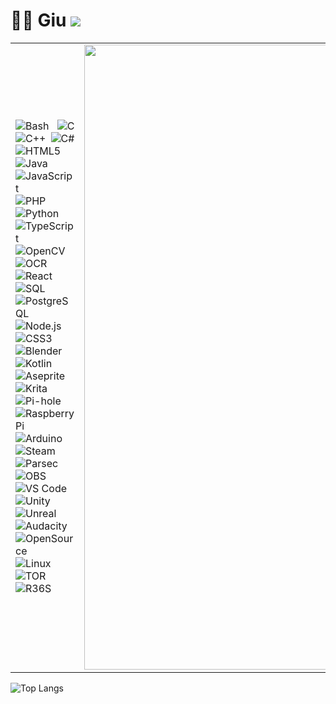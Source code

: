# 👋🏻 Giu <img src="https://views.whatilearened.today/views/github/o-giu/views.svg"/>
<!-- [Games](https://github.com/stars/o-giu/lists/games) | [Automations](https://github.com/stars/o-giu/lists/automations) | [Bots](https://github.com/stars/o-giu/lists/bots) | [Utilitys](https://github.com/stars/o-giu/lists/utilitys) -->
<!-- <img src="https://upload.wikimedia.org/wikipedia/commons/0/05/Flag_of_Brazil.svg" alt="Bandeira do Brasil" width="20"/> $\textcolor{green}{Eu\ gosto\ de\ desenvolver\ jogos\ e\ programas\ em\ geral}$.<br><img src="https://upload.wikimedia.org/wikipedia/en/a/a4/Flag_of_the_United_States.svg" alt="Bandeira dos EUA" width="20"/> $\textcolor{red}{I\ like\ developing\ games\ and\ programs\ in\ general}$.<br><br> -->
| | |
|:--|--:|
| <div align="justify">![Bash](https://img.shields.io/badge/Bash-4A4A4A?style=flat&logoColor=white) ![C](https://img.shields.io/badge/C-4A4A4A?style=flat&logoColor=white) ![C++](https://img.shields.io/badge/C++-4A4A4A?style=flat&logoColor=white) ![C#](https://img.shields.io/badge/C%23-4A4A4A?style=flat&logo=csharp&logoColor=white) ![HTML5](https://img.shields.io/badge/HTML5-4A4A4A?style=flat&logoColor=white) ![Java](https://img.shields.io/badge/Java-4A4A4A?style=flat&logoColor=white) ![JavaScript](https://img.shields.io/badge/JavaScript-4A4A4A?style=flat&logoColor=white) ![PHP](https://img.shields.io/badge/PHP-4A4A4A?style=flat&logoColor=white) ![Python](https://img.shields.io/badge/Python-4A4A4A?style=flat&logoColor=white) ![TypeScript](https://img.shields.io/badge/TypeScript-4A4A4A?style=flat&logoColor=white) ![OpenCV](https://img.shields.io/badge/OpenCV-4A4A4A?style=flat&logoColor=white) ![OCR](https://img.shields.io/badge/OCR-4A4A4A?style=flat&logoColor=white) ![React](https://img.shields.io/badge/React-4A4A4A?style=flat&logoColor=white) ![SQL](https://img.shields.io/badge/SQL-4A4A4A?style=flat&logoColor=white) ![PostgreSQL](https://img.shields.io/badge/PostgreSQL-4A4A4A?style=flat&logoColor=white) ![Node.js](https://img.shields.io/badge/Node.js-4A4A4A?style=flat&logoColor=white) ![CSS3](https://img.shields.io/badge/CSS3-4A4A4A?style=flat&logoColor=white) ![Blender](https://img.shields.io/badge/Blender-4A4A4A?style=flat&logoColor=white) ![Kotlin](https://img.shields.io/badge/Kotlin-4A4A4A?style=flat&logoColor=white) ![Aseprite](https://img.shields.io/badge/Aseprite-4A4A4A?style=flat&logoColor=white) ![Krita](https://img.shields.io/badge/Krita-4A4A4A?style=flat&logoColor=white) ![Pi-hole](https://img.shields.io/badge/Pi--hole-4A4A4A?style=flat&logoColor=white) ![Raspberry Pi](https://img.shields.io/badge/Raspberry%20Pi-4A4A4A?style=flat&logoColor=white) ![Arduino](https://img.shields.io/badge/Arduino-4A4A4A?style=flat&logoColor=white) ![Steam](https://img.shields.io/badge/Steam-4A4A4A?style=flat&logoColor=white) ![Parsec](https://img.shields.io/badge/Parsec-4A4A4A?style=flat&logoColor=white) ![OBS](https://img.shields.io/badge/OBS-4A4A4A?style=flat&logoColor=white) ![VS Code](https://img.shields.io/badge/VS%20Code-4A4A4A?style=flat&logoColor=white) ![Unity](https://img.shields.io/badge/Unity-4A4A4A?style=flat&logoColor=white) ![Unreal](https://img.shields.io/badge/Unreal-4A4A4A?style=flat&logoColor=white) ![Audacity](https://img.shields.io/badge/Audacity-4A4A4A?style=flat&logoColor=white) ![OpenSource](https://img.shields.io/badge/OpenSource-4A4A4A?style=flat&logoColor=white) ![Linux](https://img.shields.io/badge/Linux-4A4A4A?style=flat&logoColor=white) ![TOR](https://img.shields.io/badge/TOR-4A4A4A?style=flat&logoColor=white) ![R36S](https://img.shields.io/badge/R36S-4A4A4A?style=flat&logoColor=white)</div> | <img src="https://github.com/user-attachments/assets/e044306e-3401-4f9c-8ec2-94b8ad1b1f9f" width="1000" alt="Imagem do perfil"> |

![Top Langs](https://github-readme-stats.vercel.app/api/top-langs/?username=o-giu&hide_progress=true)
